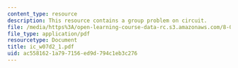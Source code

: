 ```yaml
---
content_type: resource
description: This resource contains a group problem on circuit.
file: /media/https%3A/open-learning-course-data-rc.s3.amazonaws.com/8-02-physics-ii-electricity-and-magnetism-spring-2007/ac5581621a797156ed9d794c1eb3c276_ic_w07d2_1.pdf
file_type: application/pdf
resourcetype: Document
title: ic_w07d2_1.pdf
uid: ac558162-1a79-7156-ed9d-794c1eb3c276
---
```

